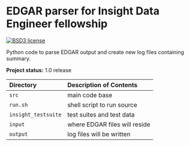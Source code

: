 EDGAR parser for Insight Data Engineer fellowship
=============

[![BSD3 license](https://img.shields.io/badge/license-BSD3-blue.svg)](https://github.com/ima-hima/insightData_edgar/blob/master/LICENSE)


Python code to parse EDGAR output and create new log files containing summary.

**Project status:** 1.0 release

| Directory           | Description of Contents
|:------------------- |:---------------------------------------- |
| `src`               | main code base                           |
| `run.sh`            | shell script to run source               |
| `insight_testsuite` | test suites and test data                |
| `input`             | where EDGAR files will reside            |
| `output`            | log files will be written                |

